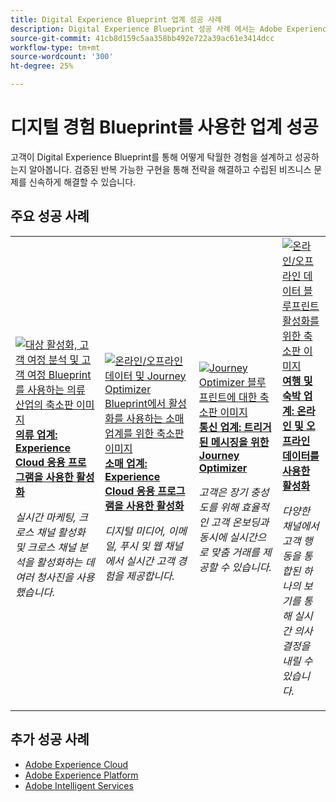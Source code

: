 ```yaml
---
title: Digital Experience Blueprint 업계 성공 사례
description: Digital Experience Blueprint 성공 사례 에서는 Adobe Experience Platform에서 제공하는 Adobe Experience Cloud 애플리케이션을 사용하여 다양한 업계에서 비즈니스 가치를 실현하고 있는 방법을 소개합니다.
source-git-commit: 41cb8d159c5aa358bb492e722a39ac61e3414dcc
workflow-type: tm+mt
source-wordcount: '300'
ht-degree: 25%

---
```



# 디지털 경험 Blueprint를 사용한 업계 성공

고객이 Digital Experience Blueprint를 통해 어떻게 탁월한 경험을 설계하고 성공하는지 알아봅니다. 검증된 반복 가능한 구현을 통해 전략을 해결하고 수립된 비즈니스 문제를 신속하게 해결할 수 있습니다.

## 주요 성공 사례

<table style="table-layout:fixed">
<tr>
  <td>
    <a href="https://experienceleague.adobe.com/docs/blueprints-learn/architecture/audience-activation/platform-and-applications.html?lang=ko"><img alt="대상 활성화, 고객 여정 분석 및 고객 여정 Blueprint를 사용하는 의류 산업의 축소판 이미지" src="https://experienceleague.adobe.com/docs/blueprints-learn/assets/aep+apps_vertical.svg?lang=en"/></a>
    <div><a href="https://experienceleague.adobe.com/docs/blueprints-learn/architecture/audience-activation/platform-and-applications.html?lang=en"><strong>의류 업계: Experience Cloud 응용 프로그램을 사용한 활성화 </strong></a></div>
    <p><em>실시간 마케팅, 크로스 채널 활성화 및 크로스 채널 분석을 활성화하는 데 여러 청사진을 사용했습니다.</em></p>
  </td>
  <td>
    <a href="https://experienceleague.adobe.com/docs/blueprints-learn/architecture/customer-journeys/journey-optimizer.html?lang=ko"><img alt="온라인/오프라인 데이터 및 Journey Optimizer Blueprint에서 활성화를 사용하는 소매 업계를 위한 축소판 이미지" src="https://experienceleague.adobe.com/docs/blueprints-learn/assets/aep+apps_vertical.svg?lang=en"/></a>
    <div><a href="https://experienceleague.adobe.com/docs/blueprints-learn/architecture/customer-journeys/journey-optimizer.html?lang=en"><strong>소매 업계: Experience Cloud 응용 프로그램을 사용한 활성화 </strong></a></div>
    <p><em>디지털 미디어, 이메일, 푸시 및 웹 채널에서 실시간 고객 경험을 제공합니다.</em></p>
  </td>
  <td>
    <a href="https://experienceleague.adobe.com/docs/blueprints-learn/architecture/customer-journeys/journey-optimizer.html?lang=en"><img alt="Journey Optimizer 블루프린트에 대한 축소판 이미지" src="https://experienceleague.adobe.com/docs/blueprints-learn/assets/journey-optimizer.png?lang=en" /></a>
    <div><a href="https://experienceleague.adobe.com/docs/blueprints-learn/architecture/customer-journeys/journey-optimizer.html?lang=en"><strong>통신 업계: 트리거된 메시징을 위한 Journey Optimizer</strong></a></div>
    <p><em>고객은 장기 충성도를 위해 효율적인 고객 온보딩과 동시에 실시간으로 맞춤 거래를 제공할 수 있습니다.</em></p>
  </td>
  <td>
    <a href="https://experienceleague.adobe.com/docs/blueprints-learn/architecture/audience-activation/online-offline.html?lang=ko"><img alt="온라인/오프라인 데이터 블루프린트 활성화를 위한 축소판 이미지" src="https://experienceleague.adobe.com/docs/blueprints-learn/assets/online_offline_activation.svg" /></a>
    <div><a href="https://experienceleague.adobe.com/docs/blueprints-learn/architecture/audience-activation/online-offline.html?lang=en"><strong>여행 및 숙박 업계: 온라인 및 오프라인 데이터를 사용한 활성화</strong></a></div>
    <p><em>다양한 채널에서 고객 행동을 통합된 하나의 보기를 통해 실시간 의사 결정을 내릴 수 있습니다.</em></p>
  </td>
</tr>
</table>

## 추가 성공 사례

* <a href="https://business.adobe.com/customer-success-stories/index.html?Products+%26+Services=Experience">Adobe Experience Cloud</a>
* <a href="https://business.adobe.com/customer-success-stories/index.html?Products+%26+Services=Experience+Platform">Adobe Experience Platform</a>
* <a href="https://business.adobe.com/customer-success-stories/index.html?Products+%26+Services=Intelligent+Services">Adobe Intelligent Services</a>


